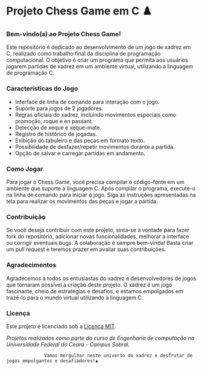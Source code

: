 # Projeto Chess Game em C ♟️

### Bem-vindo(a) ao Projeto Chess Game!

Este repositório é dedicado ao desenvolvimento de um jogo de xadrez em C, realizado como trabalho final da disciplina de programação computacional. O objetivo é criar um programa que permita aos usuários jogarem partidas de xadrez em um ambiente virtual, utilizando a linguagem de programação C.

### Características do Jogo

- Interface de linha de comando para interação com o jogo.
- Suporte para jogos de 2 jogadores.
- Regras oficiais do xadrez, incluindo movimentos especiais como promoção, roque e en passant.
- Detecção de xeque e xeque-mate.
- Registro de histórico de jogadas.
- Exibição do tabuleiro e das peças em formato texto.
- Possibilidade de desfazer/repetir movimentos durante a partida.
- Opção de salvar e carregar partidas em andamento.

### Como Jogar

Para jogar o Chess Game, você precisa compilar o código-fonte em um ambiente que suporte a linguagem C. Após compilar o programa, execute-o na linha de comando para iniciar o jogo. Siga as instruções apresentadas na tela para realizar os movimentos das peças e jogar a partida.

### Contribuição

Se você deseja contribuir com este projeto, sinta-se à vontade para fazer fork do repositório, adicionar novas funcionalidades, melhorar a interface ou corrigir eventuais bugs. A colaboração é sempre bem-vinda! Basta criar um pull request e teremos prazer em avaliar suas contribuições.

### Agradecimentos

Agradecemos a todos os entusiastas do xadrez e desenvolvedores de jogos que tornaram possível a criação deste projeto. O xadrez é um jogo fascinante, cheio de estratégias e desafios, e estamos empolgados em trazê-lo para o mundo virtual utilizando a linguagem C.

### Licença

Este projeto é licenciado sob a [Licença MIT](licence).

*Projetos realizados como parte do curso de Engenharia de computação na Universidade Federal do Ceará - Campus Sobral.*

                  Vamos mergulhar neste universo do xadrez e desfrutar de jogos empolgantes e desafiadores!♟️
